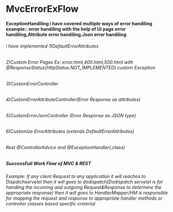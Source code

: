 # MvcErrorExFlow
#### ExceptionHandiling i have covered multiple ways of error handiling example:: error handiling with the help of UI page error handiling,Attribute error handiling,Json error handiling
###### i have implemented 1)DefaultErrorAttributes
###### 2)Custom Error Pages Ex: error.html,400.html,500.html with @ResponseStatus(HttpStatus.NOT_IMPLEMENTED) custom Exception
###### 3)CustomErrorController
###### 4)CustomErrorAttributeController(Error Response as attributes)
###### 5)CustomErrorJsonController (Error Response as JSON type)
###### 6)Customize ErrorAttributes (extends	DefaultErrorAttributes)
###### Rest @ControllerAdvice and @ExceptionHandler(.class)
##### SuccessFull Work Flow of MVC & REST
###### Example: If any client Request  to any application it will reaches to Dispatchservelet then it will goes to dodispatch(Dodispatch servelet is for handling the incoming and outgoing Request&Response to determine the appropriate response) then it will goes to HandlerMapper(HM is responsible for mapping the request and response to appropriate handler methods or controller classes based specific creteria)

